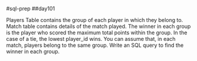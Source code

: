 #sql-prep
##day101

Players Table contains the group of each player in which they belong to. Match table contains details of the match played. The winner in each group is the player who scored the maximum total points within the group. In the case of a tie, the lowest player_id wins.
You can assume that, in each match, players belong to the same group.
Write an SQL query to find the winner in each group. 